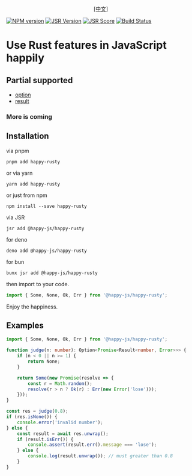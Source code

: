 <p align="center">
    <a href="README.cn.md">[中文]</a>
</p>

[![NPM version](http://img.shields.io/npm/v/happy-rusty.svg)](https://npmjs.org/package/happy-rusty)
[![JSR Version](https://jsr.io/badges/@happy-js/happy-rusty)](https://jsr.io/@happy-js/happy-rusty)
[![JSR Score](https://jsr.io/badges/@happy-js/happy-rusty/score)](https://jsr.io/@happy-js/happy-rusty/score)
[![Build Status](https://github.com/jiangjie/happy-rusty/actions/workflows/test.yml/badge.svg)](https://github.com/jiangjie/happy-rusty/actions/workflows/test.yml)

# Use Rust features in JavaScript happily

## Partial supported

* [option](https://doc.rust-lang.org/core/option/index.html)
* [result](https://doc.rust-lang.org/core/result/index.html)

### More is coming

## Installation

via pnpm
```
pnpm add happy-rusty
```

or via yarn
```
yarn add happy-rusty
```

or just from npm
```
npm install --save happy-rusty
```

via JSR
```
jsr add @happy-js/happy-rusty
```

for deno
```
deno add @happy-js/happy-rusty
```

for bun
```
bunx jsr add @happy-js/happy-rusty
```

then import to your code.
```ts
import { Some, None, Ok, Err } from '@happy-js/happy-rusty';
```

Enjoy the happiness.

## Examples

```ts
import { Some, None, Ok, Err } from '@happy-js/happy-rusty';

function judge(n: number): Option<Promise<Result<number, Error>>> {
    if (n < 0 || n >= 1) {
        return None;
    }

    return Some(new Promise(resolve => {
        const r = Math.random();
        resolve(r > n ? Ok(r) : Err(new Error('lose')));
    }));
}

const res = judge(0.8);
if (res.isNone()) {
    console.error('invalid number');
} else {
    const result = await res.unwrap();
    if (result.isErr()) {
        console.assert(result.err().message === 'lose');
    } else {
        console.log(result.unwrap()); // must greater than 0.8
    }
}
```